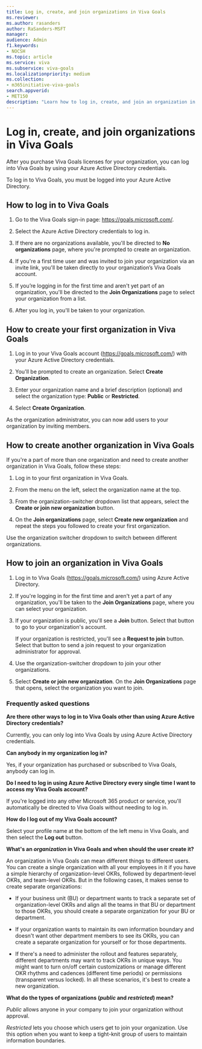 ```yaml
---
title: Log in, create, and join organizations in Viva Goals
ms.reviewer: 
ms.author: rasanders
author: RaSanders-MSFT
manager: 
audience: Admin
f1.keywords:
- NOCSH
ms.topic: article
ms.service: viva
ms.subservice: viva-goals
ms.localizationpriority: medium
ms.collection:  
- m365initiative-viva-goals  
search.appverid:
- MET150
description: "Learn how to log in, create, and join an organization in Viva Goals"
---
```


# Log in, create, and join organizations in Viva Goals

After you purchase Viva Goals licenses for your organization, you can log into Viva Goals by using your Azure Active Directory credentials. 

To log in to Viva Goals, you must be logged into your Azure Active Directory.

## How to log in to Viva Goals 

1. Go to the Viva Goals sign-in page: https://goals.microsoft.com/.

2. Select the Azure Active Directory credentials to log in.

3. If there are no organizations available, you'll be directed to **No organizations** page, where you're prompted to create an organization.

4. If you're a first time user and was invited to join your organization via an invite link, you'll be taken directly to your organization’s Viva Goals account. 

5. If you’re logging in for the first time and aren't yet part of an organization, you'll be directed to the **Join Organizations** page to select your organization from a list.  

1. After you log in, you'll be taken to your organization.

## How to create your first organization in Viva Goals

1. Log in to your Viva Goals account (https://goals.microsoft.com/) with your Azure Active Directory credentials.

2. You'll be prompted to create an organization. Select **Create Organization**.

3. Enter your organization name and a brief description (optional) and select the organization type: **Public** or **Restricted**.

4. Select **Create Organization**.

As the organization administrator, you can now add users to your organization by inviting members.

## How to create another organization in Viva Goals

If you're a part of more than one organization and need to create another organization in Viva Goals, follow these steps:

1. Log in to your first organization in Viva Goals.

2. From the menu on the left, select the organization name at the top.

3. From the organization-switcher dropdown list that appears, select the **Create or join new organization** button.

4. On the **Join organizations** page, select **Create new organization** and repeat the steps you followed to create your first organization.

Use the organization switcher dropdown to switch between different organizations.

## How to join an organization in Viva Goals 

1. Log in to Viva Goals (https://goals.microsoft.com/) using Azure Active Directory.

2. If you're logging in for the first time and aren't yet a part of any organization, you'll be taken to the **Join Organizations** page, where you can select your organization.

3. If your organization is public, you'll see a **Join** button. Select that button to go to your organization's account. 

   If your organization is restricted, you'll see a **Request to join** button. Select that button to send a join request to your organization administrator for approval.

5. Use the organization-switcher dropdown to join your other organizations.

6. Select **Create or join new organization**. On the **Join Organizations** page that opens, select the organization you want to join.

### Frequently asked questions

**Are there other ways to log in to Viva Goals other than using Azure Active Directory credentials?**

Currently, you can only log into Viva Goals by using Azure Active Directory credentials.

**Can anybody in my organization log in?**

Yes, if your organization has purchased or subscribed to Viva Goals, anybody can log in.  

**Do I need to log in using Azure Active Directory every single time I want to access my Viva Goals account?**

If you're logged into any other Microsoft 365 product or service, you'll automatically be directed to Viva Goals without needing to log in.

**How do I log out of my Viva Goals account?**

Select your profile name at the bottom of the left menu in Viva Goals, and then select the **Log out** button.

**What's an *organization* in Viva Goals and when should the user create it?**

An organization in Viva Goals can mean different things to different users. You can create a single organization with all your employees in it if you have a simple hierarchy of organization-level OKRs, followed by department-level OKRs, and team-level OKRs. But in the following cases, it makes sense to create separate organizations: 

- If your business unit (BU) or department wants to track a separate set of organization-level OKRs and align all the teams in that BU or department to those OKRs, you should create a separate organization for your BU or department. 

- If your organization wants to maintain its own information boundary and doesn't want other department members to see its OKRs, you can create a separate organization for yourself or for those departments. 

- If there's a need to administer the rollout and features separately, different departments may want to track OKRs in unique ways. You might want to turn on/off certain customizations or manage different OKR rhythms and cadences (different time periods) or permissions (transparent versus locked). In all these scenarios, it's best to create a new organization. 

**What do the types of organizations (*public* and *restricted*) mean?**

*Public* allows anyone in your company to join your organization without approval.

*Restricted* lets you choose which users get to join your organization. Use this option when you want to keep a tight-knit group of users to maintain information boundaries.
